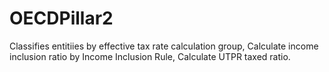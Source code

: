 # OECDPillar2
Classifies entitiies by effective tax rate calculation group, Calculate income inclusion ratio by Income Inclusion Rule, Calculate UTPR taxed ratio.
